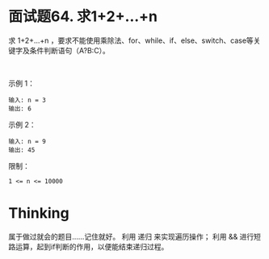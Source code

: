 # 面试题64. 求1+2+…+n  

求 1+2+...+n ，要求不能使用乘除法、for、while、if、else、switch、case等关键字及条件判断语句（A?B:C）。

 

示例 1：
```
输入: n = 3
输出: 6
```

示例 2：
```
输入: n = 9
输出: 45
```

限制：
```
1 <= n <= 10000
```

# Thinking  

属于做过就会的题目……记住就好。
利用 递归 来实现遍历操作；
利用 && 进行短路运算，起到if判断的作用，以便能结束递归过程。

